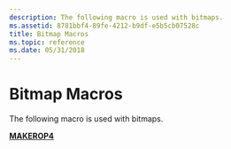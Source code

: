 ```yaml
---
description: The following macro is used with bitmaps.
ms.assetid: 8781bbf4-89fe-4212-b9df-e5b5cb07528c
title: Bitmap Macros
ms.topic: reference
ms.date: 05/31/2018
---
```


# Bitmap Macros

The following macro is used with bitmaps.

[**MAKEROP4**](/windows/desktop/api/Wingdi/nf-wingdi-makerop4)

 

 



